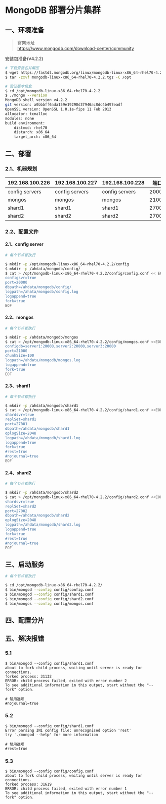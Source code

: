# MongoDB 部署分片集群

## 一、环境准备

> 官网地址  
> https://www.mongodb.com/download-center/community  
>

安装包准备(V4.2.2)
``` bash
# 下载安装包并解压
$ wget https://fastdl.mongodb.org/linux/mongodb-linux-x86_64-rhel70-4.2.2.tgz
$ tar -zxvf mongodb-linux-x86_64-rhel70-4.2.2.tgz -C /opt

# 验证版本信息
$ cd /opt/mongodb-linux-x86_64-rhel70-4.2.2
$ ./mongo --version
MongoDB shell version v4.2.2
git version: a0bbbff6ada159e19298d37946ac8dc4b497eadf
OpenSSL version: OpenSSL 1.0.1e-fips 11 Feb 2013
allocator: tcmalloc
modules: none
build environment:
    distmod: rhel70
    distarch: x86_64
    target_arch: x86_64
```

## 二、部署

### 2.1、机器规划

| 192.168.100.226 | 192.168.100.227 | 192.168.100.228 | 端口 |
| --------------- | --------------- | --------------- | ---- |
| config servers | config servers | config servers | 20000 |
| mongos | mongos | mongos | 21000 |
| shard1 | shard1 | shard1 | 27001 |
| shard2 | shard2 | shard2 | 27002 |

### 2.2、配置文件

#### 2.1、config server
``` bash
# 每个节点都执行

$ mkdir -p /opt/mongodb-linux-x86_64-rhel70-4.2.2/config
$ mkdir -p /ahdata/mongodb/config/
$ cat > /opt/mongodb-linux-x86_64-rhel70-4.2.2/config/config.conf << EOF
configsvr=true
port=20000
dbpath=/ahdata/mongodb/config/
logpath=/ahata/mongodb/config.log
logappend=true
fork=true
EOF
```

#### 2.2、mongos
``` bash
# 每个节点都执行

$ mkdir -p /ahdata/mongodb/mongos
$ cat > /opt/mongodb-linux-x86_64-rhel70-4.2.2/config/mongos.conf <<EOF 
configdb=server1:20000,server2:20000,server3:20000
port=21000
chunkSize=100
logpath=/ahdata/mongodb/mongos.log
logappend=true
fork=true
EOF
```

#### 2.3、shard1
``` bash
# 每个节点都执行

$ mkdir -p /ahdata/mongodb/shard1
$ cat > /opt/mongodb-linux-x86_64-rhel70-4.2.2/config/shard1.conf <<EOF 
shardsvr=true
replSet=shard1
port=27001
dbpath=/ahdata/mongodb/shard1
oplogSize=2048
logpath=/ahdata/mongodb/shard1.log
logappend=true
fork=true
#rest=true
#nojournal=true
EOF
```

#### 2.4、shard2
``` bash
# 每个节点都执行

$ mkdir -p /ahdata/mongodb/shard2
$ cat > /opt/mongodb-linux-x86_64-rhel70-4.2.2/config/shard2.conf <<EOF 
shardsvr=true
replSet=shard2
port=27002
dbpath=/ahdata/mongodb/shard2
oplogSize=2048
logpath=/ahdata/mongodb/shard2.log
logappend=true
fork=true
#rest=true
#nojournal=true
EOF
```

## 三、启动服务
``` bash
# 每个节点都执行

$ cd /opt/mongodb-linux-x86_64-rhel70-4.2.2/
$ bin/mongod --config config/config.conf
$ bin/mongod --config config/shard1.conf
$ bin/mongod --config config/shard2.conf
$ bin/mongos --config config/mongos.conf
```

## 四、配置分片


## 五、解决报错

### 5.1
```
$ bin/mongod --config config/shard1.conf
about to fork child process, waiting until server is ready for connections.
forked process: 31132
ERROR: child process failed, exited with error number 2
To see additional information in this output, start without the "--fork" option.

# 禁用选项
#nojournal=true
```

### 5.2
```
$ bin/mongod --config config/shard1.conf
Error parsing INI config file: unrecognised option 'rest'
try './mongod --help' for more information

# 禁用选项
#rest=true
```

### 5.3
```
$ bin/mongod --config config/config.conf
about to fork child process, waiting until server is ready for connections.
forked process: 31619
ERROR: child process failed, exited with error number 1
To see additional information in this output, start without the "--fork" option.


```

